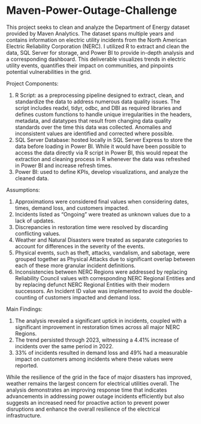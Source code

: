 # Maven-Power-Outage-Challenge

This project seeks to clean and analyze the Department of Energy dataset provided by Maven Analytics. The dataset spans multiple years and contains information on electric utility incidents from the North American Electric Reliability Corporation (NERC). I utilized R to extract and clean the data, SQL Server for storage, and Power BI to provide in-depth analysis and a corresponding dashboard. This deliverable visualizes trends in electric utility events, quantifies their impact on communities, and pinpoints potential vulnerabilities in the grid.

Project Components:
1.	R Script: as a preprocessing pipeline designed to extract, clean, and standardize the data to address numerous data quality issues. The script includes readxl, tidyr, odbc, and DBI as required libraries and defines custom functions to handle unique irregularities in the headers, metadata, and datatypes that result from changing data quality standards over the time this data was collected. Anomalies and inconsistent values are identified and corrected where possible.
2.	SQL Server Database: hosted locally in SQL Server Express to store the data before loading in Power BI. While it would have been possible to access the data directly via R script in Power BI, this would repeat the extraction and cleaning process in R whenever the data was refreshed in Power BI and increase refresh times.
3.	Power BI: used to define KPIs, develop visualizations, and analyze the cleaned data.

Assumptions: 
1.	Approximations were considered final values when considering dates, times, demand loss, and customers impacted.
2.	Incidents listed as “Ongoing” were treated as unknown values due to a lack of updates.
3.	Discrepancies in restoration time were resolved by discarding conflicting values.
4.	Weather and Natural Disasters were treated as separate categories to account for differences in the severity of the events.
5.	Physical events, such as theft, attacks, vandalism, and sabotage, were grouped together as Physical Attacks due to significant overlap between each of these more granular incident definitions.
6.	Inconsistencies between NERC Regions were addressed by replacing Reliability Council values with corresponding NERC Regional Entities and by replacing defunct NERC Regional Entities with their modern successors. An Incident ID value was implemented to avoid the double-counting of customers impacted and demand loss.

Main Findings:
1.	The analysis revealed a significant uptick in incidents, coupled with a significant improvement in restoration times across all major NERC Regions.
2.	The trend persisted through 2023, witnessing a 4.41% increase of incidents over the same period in 2022. 
3.	33% of incidents resulted in demand loss and 49% had a measurable impact on customers among incidents where these values were reported.

While the resilience of the grid in the face of major disasters has improved, weather remains the largest concern for electrical utilities overall. The analysis demonstrates an improving response time that indicates advancements in addressing power outage incidents efficiently but also suggests an increased need for proactive action to prevent power disruptions and enhance the overall resilience of the electrical infrastructure. 


